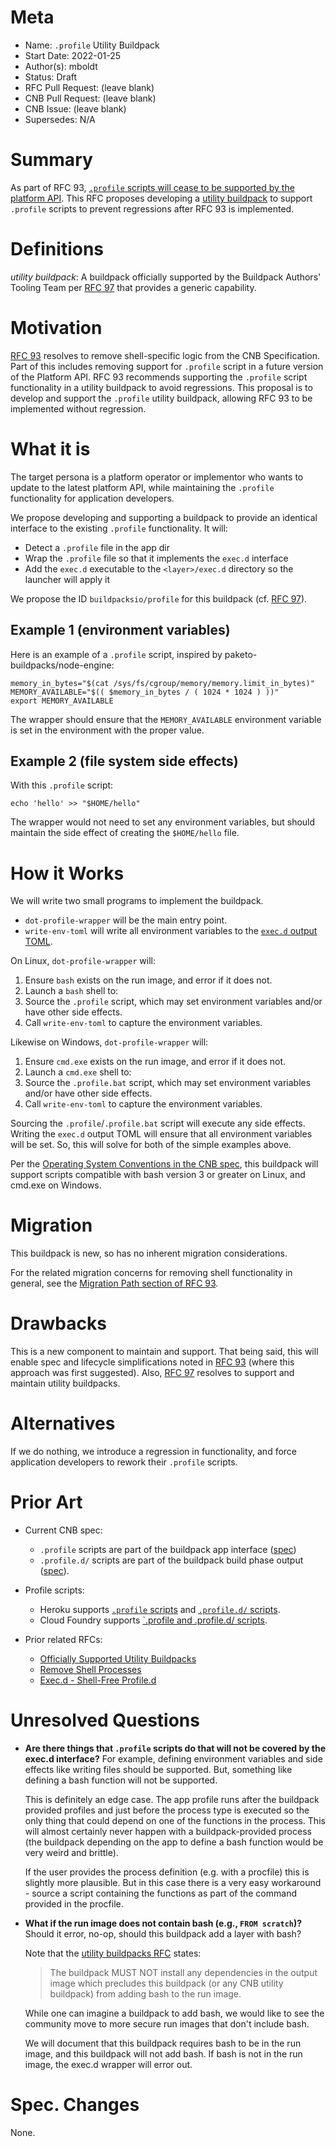 # Meta
[meta]: #meta
- Name: `.profile` Utility Buildpack
- Start Date: 2022-01-25
- Author(s): mboldt
- Status: Draft <!-- Acceptable values: Draft, Approved, On Hold, Superseded -->
- RFC Pull Request: (leave blank)
- CNB Pull Request: (leave blank)
- CNB Issue: (leave blank)
- Supersedes: N/A

# Summary
[summary]: #summary

As part of RFC 93, [`.profile` scripts will cease to be supported by the platform API](https://github.com/buildpacks/rfcs/blob/main/text/0093-remove-shell-processes.md#appprofile).
This RFC proposes developing a [utility buildpack](https://github.com/buildpacks/rfcs/blob/main/text/0097-official-utility-buildpacks.md) to support `.profile` scripts to prevent regressions after RFC 93 is implemented.

# Definitions
[definitions]: #definitions

*utility buildpack*: A buildpack officially supported by the Buildpack Authors' Tooling Team per [RFC 97](https://github.com/buildpacks/rfcs/blob/main/text/0097-official-utility-buildpacks.md) that provides a generic capability.

# Motivation
[motivation]: #motivation

[RFC 93](https://github.com/buildpacks/rfcs/blob/main/text/0093-remove-shell-processes.md) resolves to remove shell-specific logic from the CNB Specification.
Part of this includes removing support for `.profile` script in a future version of the Platform API.
RFC 93 recommends supporting the `.profile` script functionality in a utility buildpack to avoid regressions.
This proposal is to develop and support the `.profile` utility buildpack, allowing RFC 93 to be implemented without regression.

# What it is
[what-it-is]: #what-it-is

The target persona is a platform operator or implementor who wants to update to the latest platform API, while maintaining the `.profile` functionality for application developers.

We propose developing and supporting a buildpack to provide an identical interface to the existing `.profile` functionality.
It will:

- Detect a `.profile` file in the app dir
- Wrap the `.profile` file so that it implements the `exec.d` interface
- Add the `exec.d` executable to the `<layer>/exec.d` directory so the launcher will apply it

We propose the ID `buildpacksio/profile` for this buildpack (cf. [RFC 97](https://github.com/buildpacks/rfcs/blob/main/text/0097-official-utility-buildpacks.md#what-it-is)).

## Example 1 (environment variables)

Here is an example of a `.profile` script, inspired by paketo-buildpacks/node-engine:

```
memory_in_bytes="$(cat /sys/fs/cgroup/memory/memory.limit_in_bytes)"
MEMORY_AVAILABLE="$(( $memory_in_bytes / ( 1024 * 1024 ) ))"
export MEMORY_AVAILABLE
```

The wrapper should ensure that the `MEMORY_AVAILABLE` environment variable is set in the environment with the proper value.

## Example 2 (file system side effects)

With this `.profile` script:

```
echo 'hello' >> "$HOME/hello"
```

The wrapper would not need to set any environment variables, but should maintain the side effect of creating the `$HOME/hello` file.


# How it Works
[how-it-works]: #how-it-works

We will write two small programs to implement the buildpack.

- `dot-profile-wrapper` will be the main entry point.
- `write-env-toml` will write all environment variables to the [`exec.d` output TOML](https://github.com/buildpacks/spec/blob/main/buildpack.md#execd-output-toml).

On Linux, `dot-profile-wrapper` will:

1. Ensure `bash` exists on the run image, and error if it does not.
1. Launch a `bash` shell to:
  1. Source the `.profile` script, which may set environment variables and/or have other side effects.
  1. Call `write-env-toml` to capture the environment variables.

Likewise on Windows, `dot-profile-wrapper` will:

1. Ensure `cmd.exe` exists on the run image, and error if it does not.
1. Launch a `cmd.exe` shell to:
  1. Source the `.profile.bat` script, which may set environment variables and/or have other side effects.
  1. Call `write-env-toml` to capture the environment variables.

Sourcing the `.profile`/`.profile.bat` script will execute any side effects.
Writing the `exec.d` output TOML will ensure that all environment variables will be set.
So, this will solve for both of the simple examples above.

Per the [Operating System Conventions in the CNB spec](https://github.com/buildpacks/spec#operating-system-conventions), this buildpack will support scripts compatible with bash version 3 or greater on Linux, and cmd.exe on Windows.

# Migration
[migration]: #migration

This buildpack is new, so has no inherent migration considerations.

For the related migration concerns for removing shell functionality in general, see the [Migration Path section of RFC 93](https://github.com/buildpacks/rfcs/blob/main/text/0093-remove-shell-processes.md#migration-path).

# Drawbacks
[drawbacks]: #drawbacks

This is a new component to maintain and support.
That being said, this will enable spec and lifecycle simplifications noted in [RFC 93](https://github.com/buildpacks/rfcs/blob/main/text/0093-remove-shell-processes.md) (where this approach was first suggested).
Also, [RFC 97](https://github.com/buildpacks/rfcs/blob/main/text/0097-official-utility-buildpacks.md) resolves to support and maintain utility buildpacks.

# Alternatives
[alternatives]: #alternatives

If we do nothing, we introduce a regression in functionality, and force application developers to rework their `.profile` scripts.


# Prior Art
[prior-art]: #prior-art

- Current CNB spec:
  - `.profile` scripts are part of the buildpack app interface ([spec](https://github.com/buildpacks/spec/blob/main/buildpack.md#app-interface))
  - `.profile.d/` scripts are part of the buildpack build phase output ([spec](https://github.com/buildpacks/spec/blob/main/buildpack.md#build)).

- Profile scripts:
  - Heroku supports [`.profile` scripts](https://devcenter.heroku.com/articles/dynos#the-profile-file) and [`.profile.d/` scripts](https://devcenter.heroku.com/articles/buildpack-api#profile-d-scripts).
  - Cloud Foundry supports [`.profile and .profile.d/ scripts](https://docs.cloudfoundry.org/devguide/deploy-apps/deploy-app.html#profile).

- Prior related RFCs:
  - [Officially Supported Utility Buildpacks](https://github.com/buildpacks/rfcs/blob/main/text/0097-official-utility-buildpacks.md)
  - [Remove Shell Processes](https://github.com/buildpacks/rfcs/blob/main/text/0093-remove-shell-processes.md)
  - [Exec.d - Shell-Free Profile.d](https://github.com/buildpacks/rfcs/blob/main/text/0057-exec.d-shell-free-profile-d.md)

# Unresolved Questions
[unresolved-questions]: #unresolved-questions

- **Are there things that `.profile` scripts do that will not be covered by the exec.d interface?**
  For example, defining environment variables and side effects like writing files should be supported.
  But, something like defining a bash function will not be supported.

  This is definitely an edge case.
  The app profile runs after the buildpack provided profiles and just before the process type is executed so the only thing that could depend on one of the functions in the process.
  This will almost certainly never happen with a buildpack-provided process (the buildpack depending on the app to define a bash function would be very weird and brittle).

  If the user provides the process definition (e.g. with a procfile) this is slightly more plausible.
  But in this case there is a very easy workaround - source a script containing the functions as part of the command provided in the procfile.

- **What if the run image does not contain bash (e.g., `FROM scratch`)?**
  Should it error, no-op, should this buildpack add a layer with bash?

  Note that the [utility buildpacks RFC](https://github.com/buildpacks/rfcs/blob/main/text/0097-official-utility-buildpacks.md#how-it-works) states:
  > The buildpack MUST NOT install any dependencies in the output image
  which precludes this buildpack (or any CNB utility buildpack) from adding bash to the run image.

  While one can imagine a buildpack to add bash, we would like to see the community move to more secure run images that don't include bash.

  We will document that this buildpack requires bash to be in the run image, and this buildpack will not add bash.
  If bash is not in the run image, the exec.d wrapper will error out.

# Spec. Changes
[spec-changes]: #spec-changes

None.
